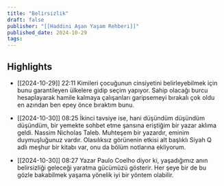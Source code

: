 ```yaml
---
title: "Belirsizlik"
draft: false
publisher: "[[Haddini Aşan Yaşam Rehberi]]"
published_date: 2024-10-29
tags:
---
```



## Highlights
* [[2024-10-29]] 22:11  Kimileri çocuğunun cinsiyetini belirleyebilmek için bunu garantileyen ülkelere gidip seçim yapıyor. Sahip olacağı burcu hesaplayarak hamile kalmaya çalışanları garipsemeyi bırakalı çok oldu en azından ben epey önce bıraktım bunu.

* [[2024-10-30]] 08:25  İkinci tavsiye ise, hani düşündüm düşündüm düşündüm, bir yemekte sohbet etme şansına eriştiğim bir yazar aklıma geldi. Nassim Nicholas Taleb. Muhteşem bir yazardır, eminim duymuşluğunuz vardır. Olasılıksız görünenin etkisi alt başlıklı Siyah Q adlı meşhur bir kitabı var, onu da bölüm notlarına ekliyorum.

* [[2024-10-30]] 08:27  Yazar Paulo Coelho diyor ki, yaşadığımız anın belirsizliği geleceği yaratma gücümüzü gösterir. Her şeye bir de bu gözle bakabilmek yaşama yönelik iyi bir yöntem olabilir.


